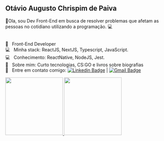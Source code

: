 ## Otávio Augusto Chrispim de Paiva

👋Ola, sou Dev Front-End em busca de resolver problemas que afetam as pessoas no cotidiano utilizando a programação. :computer:

 <br/> :blue_heart: &nbsp; Front-End Developer
 <br/> :computer: &nbsp; Minha stack: ReactJS, NextJS, Typescript, JavaScript.
 <br/> :computer: &nbsp; Conhecimento: ReactNative, NodeJS, Jest.
 <br/> 💬  &nbsp; Sobre mim: Curto tecnologias, CS:GO e livros sobre biografias
 <br/> :email: &nbsp; Entre em contato comigo: [![Linkedin Badge](https://img.shields.io/badge/-OtavioAugusto-blue?style=flat-square&logo=Linkedin&logoColor=white&link=https://www.linkedin.com/in/otavio-augusto-chrispim-dev/)](https://www.linkedin.com/in/otavio-augusto-chrispim-dev/) 
| 
[![Gmail Badge](https://img.shields.io/badge/-otaviochrispim@gmail.com-c14438?style=flat-square&logo=Gmail&logoColor=white&link=mailto:otaviochrispim@gmail.com)](otaviochrispim@gmail.com)

<div>
  <a href="https://github.com/otavioachrispim">
  <img height="180em" src="https://github-readme-stats.vercel.app/api?username=otavioachrispim&show_icons=true&theme=dark&include_all_commits=true&count_private=true"/>
  <img height="180em" src="https://github-readme-stats.vercel.app/api/top-langs/?username=otavioachrispim&layout=compact&langs_count=7&theme=dark"/>
</div>



